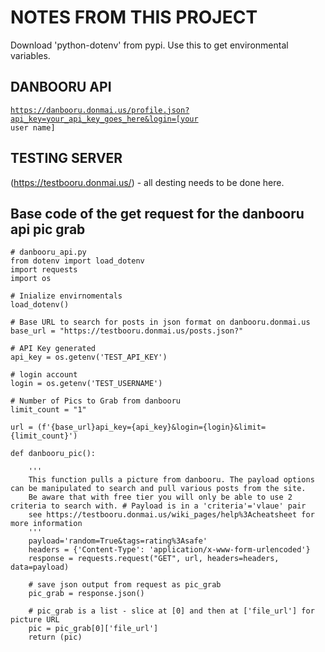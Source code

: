 # NOTES FROM THIS PROJECT

Download 'python-dotenv' from pypi. Use this to get environmental variables.

## DANBOORU API

<code>https://danbooru.donmai.us/profile.json?api_key=your_api_key_goes_here&login=[your user name]</code>

## TESTING SERVER

(https://testbooru.donmai.us/) - all desting needs to be done here.


## Base code of the get request for the danbooru api pic grab

```
# danbooru_api.py
from dotenv import load_dotenv
import requests
import os 

# Inialize envirnomentals
load_dotenv()

# Base URL to search for posts in json format on danbooru.donmai.us
base_url = "https://testbooru.donmai.us/posts.json?"

# API Key generated
api_key = os.getenv('TEST_API_KEY')

# login account
login = os.getenv('TEST_USERNAME')

# Number of Pics to Grab from danbooru
limit_count = "1"

url = (f'{base_url}api_key={api_key}&login={login}&limit={limit_count}')

def danbooru_pic():

    '''
    This function pulls a picture from danbooru. The payload options can be manipulated to search and pull various posts from the site.
    Be aware that with free tier you will only be able to use 2 criteria to search with. # Payload is in a 'criteria'='vlaue' pair 
    see https://testbooru.donmai.us/wiki_pages/help%3Acheatsheet for more information
    '''
    payload='random=True&tags=rating%3Asafe'
    headers = {'Content-Type': 'application/x-www-form-urlencoded'}
    response = requests.request("GET", url, headers=headers, data=payload)
    
    # save json output from request as pic_grab
    pic_grab = response.json()
    
    # pic_grab is a list - slice at [0] and then at ['file_url'] for picture URL
    pic = pic_grab[0]['file_url']
    return (pic)
```
